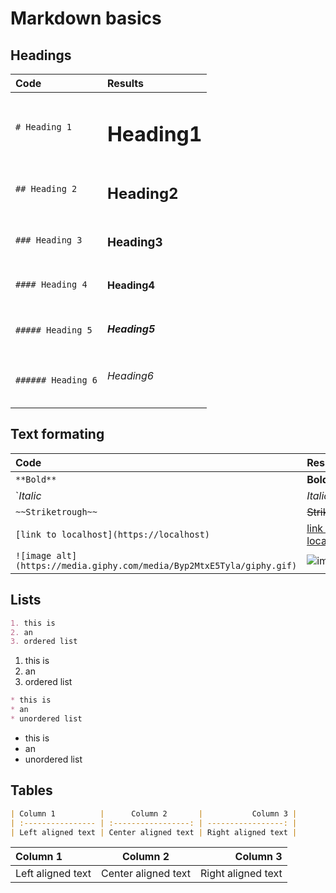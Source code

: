 # Markdown basics

## Headings

| Code               | Results           |
| :----------------- | :---------------- |
| `# Heading 1`      | <h1>Heading1</h1> |
| `## Heading 2`     | <h2>Heading2</h2> |
| `### Heading 3`    | <h3>Heading3</h3> |
| `#### Heading 4`   | <h4>Heading4</h4> |
| `##### Heading 5`  | <h5>Heading5</h5> |
| `###### Heading 6` | <h6>Heading6</h6> |

## Text formating

| Code                                                                  | Results                                                             |
| :-------------------------------------------------------------------- | :------------------------------------------------------------------ |
| `**Bold**`                                                            | <b>Bold</b>                                                         |
| `*Italic*                                                             | <i>Italic</i>                                                       |
| `~~Striketrough~~`                                                    | ~~Striketrough~~                                                    |
| `[link to localhost](https://localhost)`                              | [link to localhost](https://localhost)                              |
| `![image alt](https://media.giphy.com/media/Byp2MtxE5Tyla/giphy.gif)` | ![image alt](https://media.giphy.com/media/Byp2MtxE5Tyla/giphy.gif) |


## Lists

```markdown
1. this is
2. an
3. ordered list
```

1. this is
2. an
3. ordered list

```markdown
* this is
* an
* unordered list
```

* this is
* an
* unordered list

## Tables

```markdown
| Column 1          |      Column 2       |           Column 3 |
| :---------------- | :-----------------: | -----------------: |
| Left aligned text | Center aligned text | Right aligned text |
```

| Column 1          |      Column 2       |           Column 3 |
| :---------------- | :-----------------: | -----------------: |
| Left aligned text | Center aligned text | Right aligned text |
